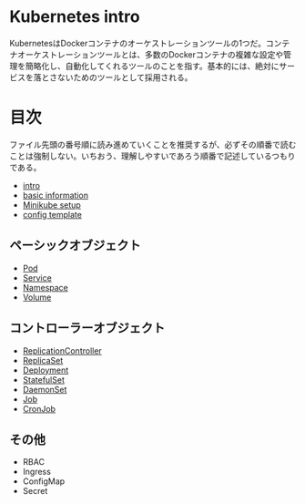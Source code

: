# Kubernetes intro

KubernetesはDockerコンテナのオーケストレーションツールの1つだ。コンテナオーケストレーションツールとは、多数のDockerコンテナの複雑な設定や管理を簡略化し、自動化してくれるツールのことを指す。基本的には、絶対にサービスを落とさないためのツールとして採用される。

# 目次

ファイル先頭の番号順に読み進めていくことを推奨するが、必ずその順番で読むことは強制しない。いちおう、理解しやすいであろう順番で記述しているつもりである。

- [intro](001-intro.md)
- [basic information](002-basic-information.md)
- [Minikube setup](003-minikube-setup.md)
- [config template](004-config-template.md)

## ペーシックオブジェクト

- [Pod](005-pod.md)
- [Service](009-service.md)
- [Namespace](010-namespace.md)
- [Volume](011-volume.md)

## コントローラーオブジェクト

- [ReplicationController](006-replication-controller.md)
- [ReplicaSet](007-replica-set.md)
- [Deployment](008-deployment.md)
- [StatefulSet](012-stateful-set.md)
- [DaemonSet](013-daemon-set.md)
- [Job](014-job.md)
- [CronJob](015-cron-job.md)

## その他

- RBAC
- Ingress
- ConfigMap
- Secret

